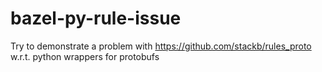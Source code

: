 # bazel-py-rule-issue
Try to demonstrate a problem with https://github.com/stackb/rules_proto w.r.t. python wrappers for protobufs
